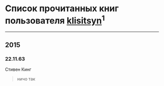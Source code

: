 # Список прочитанных книг пользователя [klisitsyn](http://twitter.com/klisitsyn)<sup>1</sup>
---

## 2015

### 22.11.63
Стивен Кинг
> ничо так



